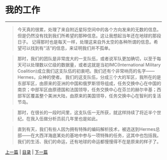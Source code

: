 # 我的工作 #
----
>  今天真的很累，处理了来自附近星际空间中的各个方向发来的无数的信息。但是仍然没有找到我们所希望的那种信息。这让我想起当年还在地球的那段日子。
记得那时也是每天一样，处理这来自外太空的各种所谓的信息。希望可以找到有“活”的信息，来证明我们并不孤单。

>  那时，我们的团队是非常庞大的一支队伍，或者说军队更加确切，以至于每天可以处理数以亿级的数据量，或者这就是当初IMC(International Military Coalition)成立我们这支队伍的初衷吧。我们还有个非常响亮的名字——Hermes，众神的使者。
我们的这支队伍，分成三个大的军区，我所在的是东部军区，由原来的亚洲的中国和俄罗斯领导组成，任务交换中心在中国的南京；中部军区由原德国和法国领导，任务交换中心在芬兰的赫尔辛基；西部军区覆盖整个美洲大陆，由原来的美国领导，任务交换中心在智利的复活节岛。

>  那时，在很长的一段时间里，这支队伍一无所获，就这样持续了将近半个世纪。在我入伍做分析员前几年里也是如此。

>  直到有天，我们有些人因为拥有特殊的编码解析技术，被选送到Hermes总部——在大西洋海底某处的基地中参与一项特殊的任务，这其中也包括我。我们的生活、我们的命运，还有地球的命运都慢慢得不在是原来的样子了。

[上一篇](Day2.md "上一篇") | [目录](./README.md "目录")  | [下一篇](Day4.md "下一篇")